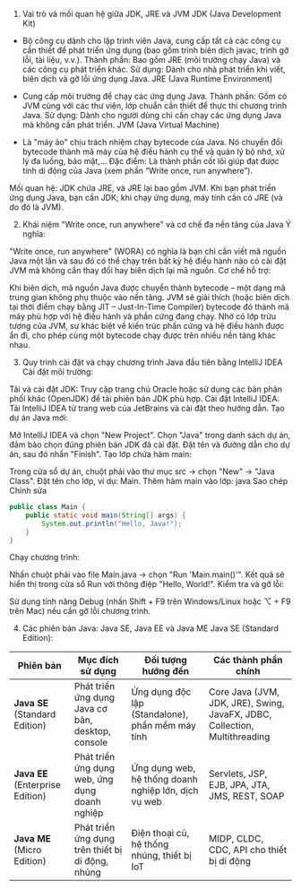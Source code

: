 
1. Vai trò và mối quan hệ giữa JDK, JRE và JVM
   JDK (Java Development Kit)

- Bộ công cụ dành cho lập trình viên Java, cung cấp tất cả các công cụ cần thiết để phát triển ứng dụng (bao gồm trình biên dịch javac, trình gỡ lỗi, tài liệu, v.v.).
Thành phần: Bao gồm JRE (môi trường chạy Java) và các công cụ phát triển khác.
Sử dụng: Dành cho nhà phát triển khi viết, biên dịch và gỡ lỗi ứng dụng Java.
JRE (Java Runtime Environment)

- Cung cấp môi trường để chạy các ứng dụng Java.
Thành phần: Gồm có JVM cùng với các thư viện, lớp chuẩn cần thiết để thực thi chương trình Java.
Sử dụng: Dành cho người dùng chỉ cần chạy các ứng dụng Java mà không cần phát triển.
JVM (Java Virtual Machine)

- Là "máy ảo" chịu trách nhiệm chạy bytecode của Java. Nó chuyển đổi bytecode thành mã máy của hệ điều hành cụ thể và quản lý bộ nhớ, xử lý đa luồng, bảo mật,…
Đặc điểm: Là thành phần cốt lõi giúp đạt được tính di động của Java (xem phần “Write once, run anywhere”).

Mối quan hệ: JDK chứa JRE, và JRE lại bao gồm JVM. Khi bạn phát triển ứng dụng Java, bạn cần JDK; khi chạy ứng dụng, máy tính cần có JRE (và do đó là JVM).

2. Khái niệm "Write once, run anywhere" và cơ chế đa nền tảng của Java
   Ý nghĩa:

"Write once, run anywhere" (WORA) có nghĩa là bạn chỉ cần viết mã nguồn Java một lần và sau đó có thể chạy trên bất kỳ hệ điều hành nào có cài đặt JVM mà không cần thay đổi hay biên dịch lại mã nguồn.
Cơ chế hỗ trợ:

Khi biên dịch, mã nguồn Java được chuyển thành bytecode – một dạng mã trung gian không phụ thuộc vào nền tảng.
JVM sẽ giải thích (hoặc biên dịch tại thời điểm chạy bằng JIT – Just-In-Time Compiler) bytecode đó thành mã máy phù hợp với hệ điều hành và phần cứng đang chạy.
Nhờ có lớp trừu tượng của JVM, sự khác biệt về kiến trúc phần cứng và hệ điều hành được ẩn đi, cho phép cùng một bytecode chạy được trên nhiều nền tảng khác nhau.

3. Quy trình cài đặt và chạy chương trình Java đầu tiên bằng IntelliJ IDEA
   Cài đặt môi trường:

Tải và cài đặt JDK:
Truy cập trang chủ Oracle hoặc sử dụng các bản phân phối khác (OpenJDK) để tải phiên bản JDK phù hợp.
Cài đặt IntelliJ IDEA:
Tải IntelliJ IDEA từ trang web của JetBrains và cài đặt theo hướng dẫn.
Tạo dự án Java mới:

Mở IntelliJ IDEA và chọn "New Project".
Chọn "Java" trong danh sách dự án, đảm bảo chọn đúng phiên bản JDK đã cài đặt.
Đặt tên và đường dẫn cho dự án, sau đó nhấn "Finish".
Tạo lớp chứa hàm main:

Trong cửa sổ dự án, chuột phải vào thư mục src → chọn "New" → "Java Class".
Đặt tên cho lớp, ví dụ: Main.
Thêm hàm main vào lớp:
java
Sao chép
Chỉnh sửa

```java
public class Main {
    public static void main(String[] args) {
        System.out.println("Hello, Java!");
    }
}

```
Chạy chương trình:

Nhấn chuột phải vào file Main.java → chọn "Run 'Main.main()'".
Kết quả sẽ hiển thị trong cửa sổ Run với thông điệp "Hello, World!".
Kiểm tra và gỡ lỗi:

Sử dụng tính năng Debug (nhấn Shift + F9 trên Windows/Linux hoặc ⌥ + F9 trên Mac) nếu cần gỡ lỗi chương trình.

4. Các phiên bản Java: Java SE, Java EE và Java ME
   Java SE (Standard Edition):

| Phiên bản  | Mục đích sử dụng | Đối tượng hướng đến | Các thành phần chính |
|------------|----------------|------------------|----------------|
| **Java SE** (Standard Edition) | Phát triển ứng dụng Java cơ bản, desktop, console | Ứng dụng độc lập (Standalone), phần mềm máy tính | Core Java (JVM, JDK, JRE), Swing, JavaFX, JDBC, Collection, Multithreading |
| **Java EE** (Enterprise Edition) | Phát triển ứng dụng web, ứng dụng doanh nghiệp | Ứng dụng web, hệ thống doanh nghiệp lớn, dịch vụ web | Servlets, JSP, EJB, JPA, JTA, JMS, REST, SOAP |
| **Java ME** (Micro Edition) | Phát triển ứng dụng trên thiết bị di động, nhúng | Điện thoại cũ, hệ thống nhúng, thiết bị IoT | MIDP, CLDC, CDC, API cho thiết bị di động |


